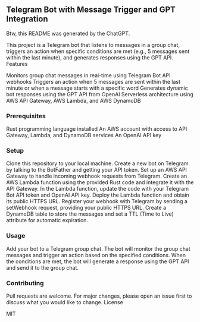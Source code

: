 ## Telegram Bot with Message Trigger and GPT Integration

Btw, this README was generated by the ChatGPT.

This project is a Telegram bot that listens to messages in a group chat, triggers an action when specific conditions are met (e.g., 5 messages sent within the last minute), and generates responses using the GPT API.
Features

Monitors group chat messages in real-time using Telegram Bot API webhooks
Triggers an action when 5 messages are sent within the last minute or when a message starts with a specific word
Generates dynamic bot responses using the GPT API from OpenAI
Serverless architecture using AWS API Gateway, AWS Lambda, and AWS DynamoDB

### Prerequisites

Rust programming language installed
An AWS account with access to API Gateway, Lambda, and DynamoDB services
An OpenAI API key

### Setup

Clone this repository to your local machine.
Create a new bot on Telegram by talking to the BotFather and getting your API token.
Set up an AWS API Gateway to handle incoming webhook requests from Telegram.
Create an AWS Lambda function using the provided Rust code and integrate it with the API Gateway.
In the Lambda function, update the code with your Telegram Bot API token and OpenAI API key.
Deploy the Lambda function and obtain its public HTTPS URL.
Register your webhook with Telegram by sending a setWebhook request, providing your public HTTPS URL.
Create a DynamoDB table to store the messages and set a TTL (Time to Live) attribute for automatic expiration.

### Usage

Add your bot to a Telegram group chat.
The bot will monitor the group chat messages and trigger an action based on the specified conditions.
When the conditions are met, the bot will generate a response using the GPT API and send it to the group chat.

### Contributing

Pull requests are welcome. For major changes, please open an issue first to discuss what you would like to change.
License

MIT
